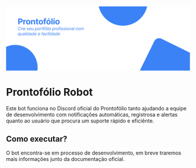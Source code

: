 ![cape.svg](cape.svg)

# Prontofólio Robot

Este bot funciona no Discord oficial do Prontofólio tanto ajudando a equipe de desenvolvimento com notificações automáticas, registrosa e alertas quanto ao usuário que procura um suporte rápido e eficiênte.

## Como executar?

O bot encontra-se em processo de desenvolvimento, em breve traremos mais informações junto da documentação oficial.
